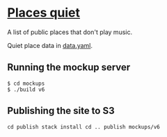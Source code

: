 # [Places quiet](http://placesquiet.com)

A list of public places that don't play music.

Quiet place data in [data.yaml](data.yaml).

## Running the mockup server

```
$ cd mockups
$ ./build v6
```

## Publishing the site to S3

``
cd publish
stack install
cd ..
publish mockups/v6
``
